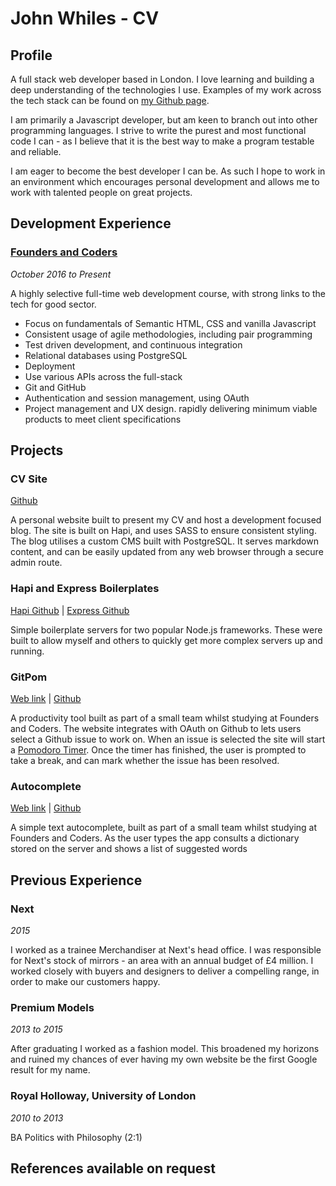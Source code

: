 # John Whiles - CV
## Profile
A full stack web developer based in London. I love learning and building a deep understanding of the technologies I use. Examples of my work across the tech stack can be found on [my Github page](https://github.com/jwhiles).

I am primarily a Javascript developer, but am keen to branch out into other programming languages. I strive to write the purest and most functional code I can - as I believe that it is the best way to make a program testable and reliable.

I am eager to become the best developer I can be. As such I hope to work in an environment which encourages personal development and allows me to work with talented people on great projects.


## Development Experience
### [Founders and Coders](http://www.foundersandcoders.com/)
*October 2016 to Present*

A highly selective full-time web development course, with strong links to the tech for good sector.
* Focus on fundamentals of Semantic HTML, CSS and vanilla Javascript
* Consistent usage of agile methodologies, including pair programming
* Test driven development, and continuous integration
* Relational databases using PostgreSQL
* Deployment
* Use various APIs across the full-stack
* Git and GitHub
* Authentication and session management, using OAuth
* Project management and UX design. rapidly delivering minimum viable products to meet client specifications

## Projects
### CV Site
[Github](https://github.com/Jwhiles/cv-site)

A personal website built to present my CV and host a development focused blog. The site is built on Hapi, and uses SASS to ensure consistent styling. The blog utilises a custom CMS built with PostgreSQL. It serves markdown content, and can be easily updated from any web browser through a secure admin route.

### Hapi and Express Boilerplates
[Hapi Github](https://github.com/Jwhiles/hapi-boilerpalte) | [Express Github](https://github.com/Jwhiles/express-boilerplate)

Simple boilerplate servers for two popular Node.js frameworks. These were built to allow myself and others to quickly get more complex servers up and running.

### GitPom
[Web link](https://salty-wave-92062.herokuapp.com/) | [Github](https://github.com/The-Authenticators/gitpom)

A productivity tool built as part of a small team whilst studying at Founders and Coders. The website integrates with OAuth on Github to lets users select a Github issue to work on. When an issue is selected the site will start a [Pomodoro Timer](https://en.wikipedia.org/wiki/Pomodoro_Technique). Once the timer has finished, the user is prompted to take a break, and can mark whether the issue has been resolved.

### Autocomplete
[Web link](https://autocomplete-heroku.herokuapp.com/) | [Github](https://github.com/Jwhiles/autocomplete)

A simple text autocomplete, built as part of a small team whilst studying at Founders and Coders. As the user types the app consults a dictionary stored on the server and shows a list of suggested words

## Previous Experience
### Next
*2015*

I worked as a trainee Merchandiser at Next's head office. I was responsible for Next's stock of mirrors - an area with an annual budget of £4 million. I worked closely with buyers and designers to deliver a compelling range, in order to make our customers happy.

### Premium Models
*2013 to 2015*

After graduating I worked as a fashion model. This broadened my horizons and ruined my chances of ever having my own website be the first Google result for my name.

### Royal Holloway, University of London
*2010 to 2013*

BA Politics with Philosophy (2:1)

## References available on request
